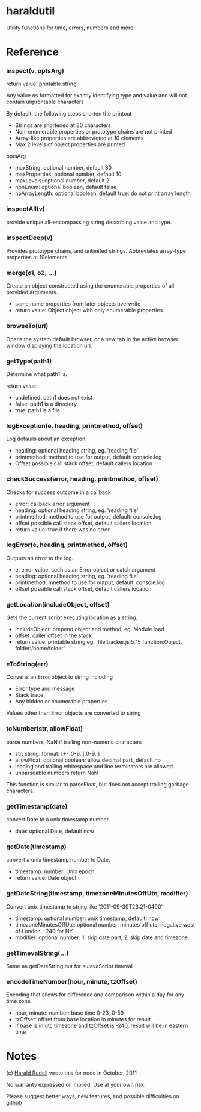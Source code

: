 # haraldutil
Utility functions for time, errors, numbers and more.

# Reference

### inspect(v, optsArg)
return value: printable string

Any value os formatted for exactly identifying type and value and will not contain unprontable characters

By default, the following steps shorten the printout
* Strings are shortened at 80 characters
* Non-enumerable properties or prototype chains are not printed
* Array-like properties are abbrevieted at 10 elements
* Max 2 levels of object properties are printed

optsArg
* maxString: optional number, default 80
* maxProperties: optional number, default 10
* maxLevels: optional number, default 2
* nonEnum: optional boolean, default false
* noArrayLength: optional boolean, default true: do not print array length

### inspectAll(v)
provide unique all-encompassing string describing value and type. 

### inspectDeep(v)
Provides prototype chains, and unlimited strings. Abbreviates array-type properties at 10elements.

### merge(o1, o2, ...)
Create an object constructed using the enumerable properties of all provided arguments.

* same name properties from later objects overwrite
* return value: Object object with only enumerable properties

### browseTo(url)
Opens the system default browser, or a new tab in the active browser window displaying the location url.

### getType(path1)
Determine what path1 is.

return value:

* undefined: path1 does not exist
* false: path1 is a directory
* true: path1 is a file

### logException(e, heading, printmethod, offset)
Log detauils about an exception.

* heading: optional heading string, eg. 'reading file'
* printmethod: method to use for output, default: console.log
* Offset possible call stack offset, default callers location

### checkSuccess(error, heading, printmethod, offset)
Checks for success outcome in a callback

* error: callback error argument
* heading: optional heading string, eg. 'reading file'
* printmethod: method to use for output, default: console.log
* offset possible call stack offset, default callers location
* return value: true if there was no error

### logError(e, heading, printmethod, offset)
Outputs an error to the log.

* e: error value, such as an Error object or catch argument
* heading: optional heading string, eg. 'reading file'
* printmethod: mnethod to use for output, default: console.log
* offset possible call stack offset, default callers location

### getLocation(includeObject, offset)
Gets the current script executing location as a string.

* includeObject: prepend object and method, eg. Module.load
* offset: caller offset in the stack
* return value: printable string eg. 'file:tracker.js:5:15 function:Object.<anonymous> folder:/home/folder'

### eToString(err)
Converts an Error object to string including

* Error type and message
* Stack trace
* Any hidden or enumerable properties

Values other than Error objects are converted to string

### toNumber(str, allowFloat)
parse numbers, NaN if trailing non-numeric characters

* str: string: format: [+-]0-9..[.0-9..]
* allowFloat: optional boolean: allow decimal part, default no
* leading and trailing whitespace and line terminators are allowed
* unparseable numbers return NaN

This function is similar to parseFloat, but does not accept trailing garbage characters.

### getTimestamp(date)
convert Date to a unix timestamp number.

* date: optional Date, default now

### getDate(timestamp)
convert a unix timestamp number to Date.

* timestamp: number: Unix epoch
* return value: Date object

### getDateString(timestamp, timezoneMinutesOffUtc, modifier)
Convert unix timestamp to string like '2011-09-30T23:21-0400'

* timestamp: optional number: unix timestamp, default: now
* timezoneMinutesOffUtc: optional number: minutes off utc, negative west of London, -240 for NY
* modifier: optional number: 1: skip date part, 2: skip date and timezone

### getTimevalString(...)
Same as getDateString but for a JavaScript timeval

### encodeTimeNumber(hour, minute, tzOffset)
Encoding that allows for difference and comparison within a day for any time zone

* hour, minute: number: base time 0-23, 0-59
* tzOffset: offset from base location in minutes for result
* if base is in utc timezone and tzOffset is -240, result will be in eastern time

# Notes

(c) [Harald Rudell](http://www.haraldrudell.com) wrote this for node in October, 2011

No warranty expressed or implied. Use at your own risk.

Please suggest better ways, new features, and possible difficulties on [github](https://github.com/haraldrudell/haraldutil)